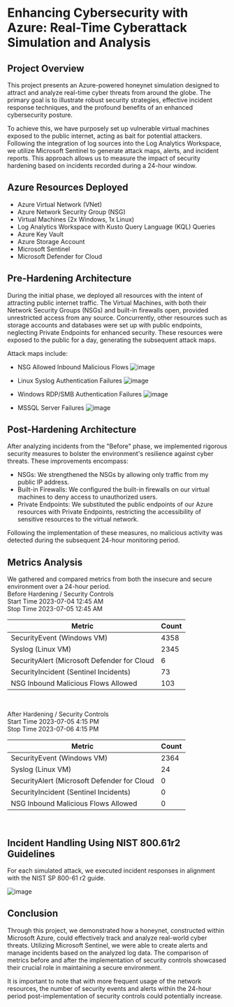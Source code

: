 # Enhancing Cybersecurity with Azure: Real-Time Cyberattack Simulation and Analysis

## Project Overview

This project presents an Azure-powered honeynet simulation designed to attract and analyze real-time cyber threats from around the globe. The primary goal is to illustrate robust security strategies, effective incident response techniques, and the profound benefits of an enhanced cybersecurity posture. 

To achieve this, we have purposely set up vulnerable virtual machines exposed to the public internet, acting as bait for potential attackers. Following the integration of log sources into the Log Analytics Workspace, we utilize Microsoft Sentinel to generate attack maps, alerts, and incident reports. This approach allows us to measure the impact of security hardening based on incidents recorded during a 24-hour window.

## Azure Resources Deployed

- Azure Virtual Network (VNet)
- Azure Network Security Group (NSG)
- Virtual Machines (2x Windows, 1x Linux)
- Log Analytics Workspace with Kusto Query Language (KQL) Queries
- Azure Key Vault
- Azure Storage Account
- Microsoft Sentinel
- Microsoft Defender for Cloud

## Pre-Hardening Architecture

During the initial phase, we deployed all resources with the intent of attracting public internet traffic. The Virtual Machines, with both their Network Security Groups (NSGs) and built-in firewalls open, provided unrestricted access from any source. Concurrently, other resources such as storage accounts and databases were set up with public endpoints, neglecting Private Endpoints for enhanced security. These resources were exposed to the public for a day, generating the subsequent attack maps.

Attack maps include:

- NSG Allowed Inbound Malicious Flows ![image](https://github.com/Kermini/Azure-Honeynet/assets/138714889/94610c0b-e1d1-4a50-87a1-3d0490438a0d)

- Linux Syslog Authentication Failures ![image](https://github.com/Kermini/Azure-Honeynet/assets/138714889/7dc328c2-4059-4d02-bb68-aa85dea7af00)

- Windows RDP/SMB Authentication Failures ![image](https://github.com/Kermini/Azure-Honeynet/assets/138714889/5a6f7062-4c39-4e58-84d6-f425e2a84b4d)

- MSSQL Server Failures ![image](https://github.com/Kermini/Azure-Honeynet/assets/138714889/d604f864-ef80-4229-840d-e13e76e85b25)


## Post-Hardening Architecture

After analyzing incidents from the "Before" phase, we implemented rigorous security measures to bolster the environment's resilience against cyber threats. These improvements encompass:

- NSGs: We strengthened the NSGs by allowing only traffic from my public IP address.
- Built-in Firewalls: We configured the built-in firewalls on our virtual machines to deny access to unauthorized users.
- Private Endpoints: We substituted the public endpoints of our Azure resources with Private Endpoints, restricting the accessibility of sensitive resources to the virtual network.

Following the implementation of these measures, no malicious activity was detected during the subsequent 24-hour monitoring period.

## Metrics Analysis

We gathered and compared metrics from both the insecure and secure environment over a 24-hour period.<br/>
Before Hardening / Security Controls<br/>
Start Time 2023-07-04 12:45 AM<br/>
Stop Time 2023-07-05 12:45 AM

| Metric                   | Count
| ------------------------ | -----
| SecurityEvent (Windows VM)            | 4358
| Syslog (Linux VM)                   | 2345
| SecurityAlert (Microsoft Defender for Cloud            | 6
| SecurityIncident (Sentinel Incidents)        | 73
| NSG Inbound Malicious Flows Allowed | 103

<br/>


After Hardening / Security Controls<br/>
Start Time 2023-07-05 4:15 PM<br/>
Stop Time	2023-07-06 4:15 PM


| Metric                   | Count
| ------------------------ | -----
| SecurityEvent (Windows VM)            | 2364
| Syslog (Linux VM)                   | 24
| SecurityAlert (Microsoft Defender for Cloud            | 0
| SecurityIncident (Sentinel Incidents)        | 0
| NSG Inbound Malicious Flows Allowed | 0

<br/>


## Incident Handling Using NIST 800.61r2 Guidelines

For each simulated attack, we executed incident responses in alignment with the NIST SP 800-61 r2 guide.

![image](https://github.com/Kermini/Azure-Honeynet/assets/138714889/b57ac0b3-330c-49c6-a823-4520953b1464)


## Conclusion

Through this project, we demonstrated how a honeynet, constructed within Microsoft Azure, could effectively track and analyze real-world cyber threats. Utilizing Microsoft Sentinel, we were able to create alerts and manage incidents based on the analyzed log data. The comparison of metrics before and after the implementation of security controls showcased their crucial role in maintaining a secure environment.

It is important to note that with more frequent usage of the network resources, the number of security events and alerts within the 24-hour period post-implementation of security controls could potentially increase.
